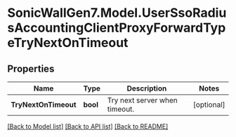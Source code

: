 # SonicWallGen7.Model.UserSsoRadiusAccountingClientProxyForwardTypeTryNextOnTimeout

## Properties

Name | Type | Description | Notes
------------ | ------------- | ------------- | -------------
**TryNextOnTimeout** | **bool** | Try next server when timeout. | [optional] 

[[Back to Model list]](../README.md#documentation-for-models) [[Back to API list]](../README.md#documentation-for-api-endpoints) [[Back to README]](../README.md)


